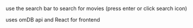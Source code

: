 use the search bar to search for movies (press enter or click search icon)

uses omDB api and React for frontend
